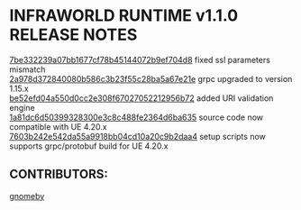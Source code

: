 # **INFRAWORLD RUNTIME v1.1.0 RELEASE NOTES**  
[7be332239a07bb1677cf78b45144072b9ef704d8](https://github.com/vizor-games/InfraworldRuntime/commit/7be332239a07bb1677cf78b45144072b9ef704d8) fixed ssl parameters mismatch  
[2a978d372840080b586c3b23f55c28ba5a67e21e](https://github.com/vizor-games/InfraworldRuntime/commit/2a978d372840080b586c3b23f55c28ba5a67e21e) grpc upgraded to version 1.15.x  
[be52efd04a550d0cc2e308f67027052212956b72](https://github.com/vizor-games/InfraworldRuntime/commit/be52efd04a550d0cc2e308f67027052212956b72) added URI validation engine  
[1a81dc6d50399328300e3c8c488fe2364d6ba635](https://github.com/vizor-games/InfraworldRuntime/commit/1a81dc6d50399328300e3c8c488fe2364d6ba635) source code now compatible with UE 4.20.x   
[7603b242e542da55a9918bb04cd10a20c9b2daa4](https://github.com/vizor-games/InfraworldRuntime/commit/7603b242e542da55a9918bb04cd10a20c9b2daa4) setup scripts now supports grpc/protobuf build for UE 4.20.x   
  
## **CONTRIBUTORS:**  

[gnomeby](https://github.com/gnomeby)
